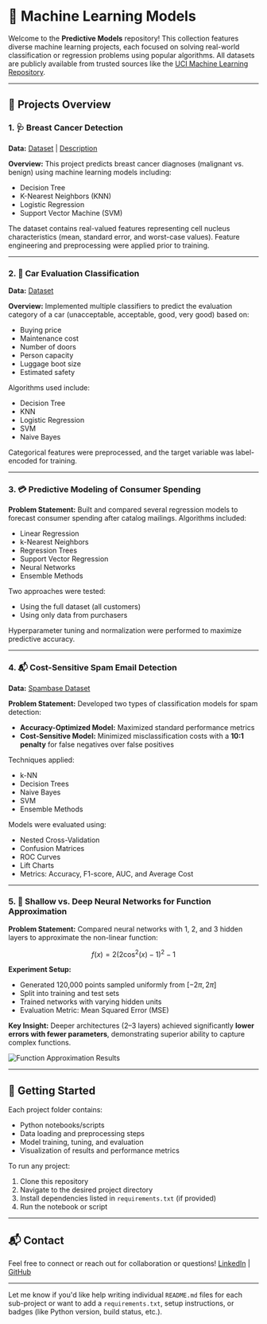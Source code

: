 # 🧠 Machine Learning Models

Welcome to the **Predictive Models** repository! This collection features diverse machine learning projects, each focused on solving real-world classification or regression problems using popular algorithms. All datasets are publicly available from trusted sources like the [UCI Machine Learning Repository](https://archive.ics.uci.edu/ml/index.php).

---

## 📌 Projects Overview

### 1. 🩺 Breast Cancer Detection

**Data:** [Dataset](https://archive.ics.uci.edu/ml/machine-learning-databases/breast-cancer-wisconsin/wdbc.data) | [Description](https://archive.ics.uci.edu/ml/machine-learning-databases/breast-cancer-wisconsin/wdbc.names)

**Overview:**
This project predicts breast cancer diagnoses (malignant vs. benign) using machine learning models including:

* Decision Tree
* K-Nearest Neighbors (KNN)
* Logistic Regression
* Support Vector Machine (SVM)

The dataset contains real-valued features representing cell nucleus characteristics (mean, standard error, and worst-case values). Feature engineering and preprocessing were applied prior to training.

---

### 2. 🚗 Car Evaluation Classification

**Data:** [Dataset](http://archive.ics.uci.edu/ml/datasets/Car+Evaluation)

**Overview:**
Implemented multiple classifiers to predict the evaluation category of a car (unacceptable, acceptable, good, very good) based on:

* Buying price
* Maintenance cost
* Number of doors
* Person capacity
* Luggage boot size
* Estimated safety

Algorithms used include:

* Decision Tree
* KNN
* Logistic Regression
* SVM
* Naive Bayes

Categorical features were preprocessed, and the target variable was label-encoded for training.

---

### 3. 💳 Predictive Modeling of Consumer Spending

**Problem Statement:**
Built and compared several regression models to forecast consumer spending after catalog mailings. Algorithms included:

* Linear Regression
* k-Nearest Neighbors
* Regression Trees
* Support Vector Regression
* Neural Networks
* Ensemble Methods

Two approaches were tested:

* Using the full dataset (all customers)
* Using only data from purchasers

Hyperparameter tuning and normalization were performed to maximize predictive accuracy.

---

### 4. 📬 Cost-Sensitive Spam Email Detection

**Data:** [Spambase Dataset](https://archive.ics.uci.edu/dataset/94/spambase)

**Problem Statement:**
Developed two types of classification models for spam detection:

* **Accuracy-Optimized Model:** Maximized standard performance metrics
* **Cost-Sensitive Model:** Minimized misclassification costs with a **10:1 penalty** for false negatives over false positives

Techniques applied:

* k-NN
* Decision Trees
* Naive Bayes
* SVM
* Ensemble Methods

Models were evaluated using:

* Nested Cross-Validation
* Confusion Matrices
* ROC Curves
* Lift Charts
* Metrics: Accuracy, F1-score, AUC, and Average Cost

---

### 5. 🔬 Shallow vs. Deep Neural Networks for Function Approximation

**Problem Statement:**
Compared neural networks with 1, 2, and 3 hidden layers to approximate the non-linear function:

```math
f(x) = 2(2\cos^2(x) - 1)^2 - 1
```

**Experiment Setup:**

* Generated 120,000 points sampled uniformly from $[-2\pi, 2\pi]$
* Split into training and test sets
* Trained networks with varying hidden units
* Evaluation Metric: Mean Squared Error (MSE)

**Key Insight:**
Deeper architectures (2–3 layers) achieved significantly **lower errors with fewer parameters**, demonstrating superior ability to capture complex functions.

![Function Approximation Results](https://github.com/user-attachments/assets/3db37477-84e6-4a6a-9da6-2516a3d64cf5)

---

## 🚀 Getting Started

Each project folder contains:

* Python notebooks/scripts
* Data loading and preprocessing steps
* Model training, tuning, and evaluation
* Visualization of results and performance metrics

To run any project:

1. Clone this repository
2. Navigate to the desired project directory
3. Install dependencies listed in `requirements.txt` (if provided)
4. Run the notebook or script

---

## 📬 Contact

Feel free to connect or reach out for collaboration or questions!
[LinkedIn](https://www.linkedin.com/) | [GitHub](https://github.com/)

---

Let me know if you'd like help writing individual `README.md` files for each sub-project or want to add a `requirements.txt`, setup instructions, or badges (like Python version, build status, etc.).
